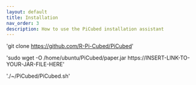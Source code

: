```yaml
---
layout: default
title: Installation
nav_order: 3
description: How to use the PiCubed installation assistant
---
```

'git clone https://github.com/R-Pi-Cubed/PiCubed'

'sudo wget -O /home/ubuntu/PiCubed/paper.jar https://INSERT-LINK-TO-YOUR-JAR-FILE-HERE'

'./~/PiCubed/PiCubed.sh'